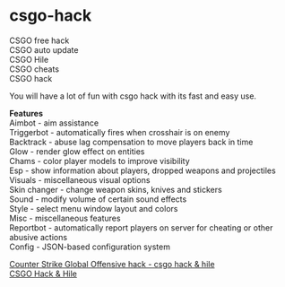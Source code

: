 # csgo-hack

CSGO free hack
<br />
CSGO auto update
<br />
CSGO Hile
<br />
CSGO cheats
<br />
CSGO hack

You will have a lot of fun with csgo hack with its fast and easy use.

<b>Features</b>
<br />
Aimbot - aim assistance
<br />
Triggerbot - automatically fires when crosshair is on enemy
<br />
Backtrack - abuse lag compensation to move players back in time
<br />
Glow - render glow effect on entities
<br />
Chams - color player models to improve visibility
<br />
Esp - show information about players, dropped weapons and projectiles
<br />
Visuals - miscellaneous visual options
<br />
Skin changer - change weapon skins, knives and stickers
<br />
Sound - modify volume of certain sound effects
<br />
Style - select menu window layout and colors
<br />
Misc - miscellaneous features
<br />
Reportbot - automatically report players on server for cheating or other abusive actions
<br />
Config - JSON-based configuration system


<a href="https://memoryhackers.org/forums/konular/counter-strike-global-offensive-sbyte-vip-hack-2022.44961/">Counter Strike Global Offensive hack - csgo hack & hile</a>
<br />
<a href="https://memoryhackers.org/forums/csgo-hack-hile.200/">CSGO Hack & Hile</a>
